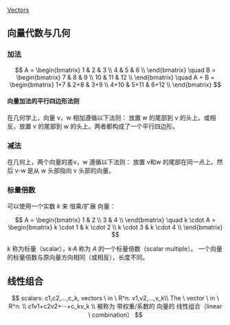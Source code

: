 [Vectors](https://textbooks.math.gatech.edu/ila/vectors.html)

## 向量代数与几何

### 加法

$$
A = \begin{bmatrix}
1 & 2 & 3 \\
4 & 5 & 6 \\
\end{bmatrix}
\quad
B = \begin{bmatrix}
7 & 8 & 9 \\
10 & 11 & 12 \\
\end{bmatrix}
\quad
A + B = \begin{bmatrix}
1+7 & 2+8 & 3+9 \\
4+10 & 5+11 & 6+12 \\
\end{bmatrix}
$$

#### 向量加法的平行四边形法则
在几何学上，向量 v，w 相加遵循以下法则：
放置 w 的尾部到 v 的头上。或相反，放置 v 的尾部到 w 的头上。两者都构成了一个平行四边形。

### 减法
在几何上，两个向量的差v，w 遵循以下法则：
放置 v和w 的尾部在同一点上。然后 v-w 是从 w 头部指向 v 头部的向量。

### 标量倍数

可以使用一个实数 *k* 来 倍乘/扩展 向量：

$$
A = \begin{bmatrix}
1 & 2 \\
3 & 4 \\
\end{bmatrix}
\quad
k \cdot A = \begin{bmatrix}
k \cdot 1 & k \cdot 2 \\
k \cdot 3 & k \cdot 4 \\
\end{bmatrix}
$$

*k* 称为标量（scalar），*k·A* 称为 *A* 的一个标量倍数（scalar multiple）。
一个向量的标量倍数与原向量方向相同（或相反），长度不同。

## 线性组合

$$
scalars: c1,c2,...,c_k,
vectors \ in \ R^n: v1,v2,...,v_k\\
The \ vector \ in \ R^n: \\
    c1v1+c2v2+···+c_kv_k \\
被称为 带权重/系数的 向量的 线性组合（linear \ combination）
$$

